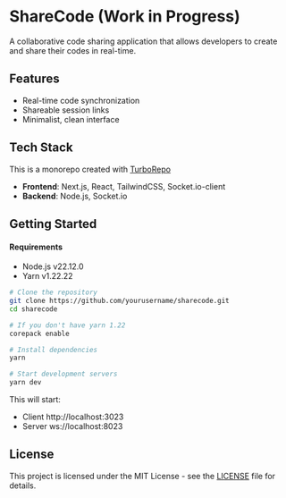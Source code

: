 # ShareCode (Work in Progress)

A collaborative code sharing application that allows developers to create and share their codes in real-time.

## Features

- Real-time code synchronization
- Shareable session links
- Minimalist, clean interface

## Tech Stack

This is a monorepo created with [TurboRepo](https://turbo.build/repo/docs)

- **Frontend**: Next.js, React, TailwindCSS, Socket.io-client
- **Backend**: Node.js, Socket.io

## Getting Started

#### Requirements
- Node.js v22.12.0
- Yarn v1.22.22

```bash
# Clone the repository
git clone https://github.com/yourusername/sharecode.git
cd sharecode

# If you don't have yarn 1.22
corepack enable

# Install dependencies
yarn

# Start development servers
yarn dev
```

This will start:

- Client http://localhost:3023
- Server ws://localhost:8023

## License

This project is licensed under the MIT License - see the [LICENSE](LICENSE) file for details.
